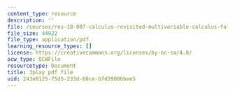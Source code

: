 ```yaml
---
content_type: resource
description: ''
file: /courses/res-18-007-calculus-revisited-multivariable-calculus-fall-2011/243e012575d5233d60ceb7d39006bee5_Oc3ERNBhqGo.pdf
file_size: 44922
file_type: application/pdf
learning_resource_types: []
license: https://creativecommons.org/licenses/by-nc-sa/4.0/
ocw_type: OCWFile
resourcetype: Document
title: 3play pdf file
uid: 243e0125-75d5-233d-60ce-b7d39006bee5
---
```

